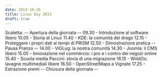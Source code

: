 ```yaml
---
date: 2013-10-26
title: Linux Day 2013
draft: true
---
```


Scaletta:
-- Apertura della giornata --
09.30 - Introduzione al software libero
10.05 - Storia di Linux
11.40 - KDE: la comunità del drago
12.15 - Proteggere i propri dati ai tempi di PRISM
12.50 - Dimostrazione pratica
-- Pausa Pranzo --
14.00 - ViGLug: la nostra comunità
14.30 - Joomla: il CMS libero
15.05 - Innovazione nel commercio: i pro e i contro dei negozi online
15.40 - Scuola media Paccini: storia di una migrazione
16.15 - WiildOs: lavagne multimediali libere
16.50 - OpenStreetMaps a Vignate
17.25 - Estrazione premi
-- Chiusura della giornata --
